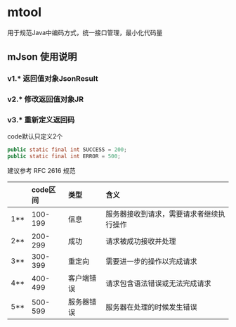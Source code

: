 # mtool

用于规范Java中编码方式，统一接口管理，最小化代码量

## mJson 使用说明

### v1.* 返回值对象JsonResult

### v2.* 修改返回值对象JR

### v3.* 重新定义返回码

code默认只定义2个

```java
public static final int SUCCESS = 200;
public static final int ERROR = 500;
```

建议参考 RFC 2616 规范

||code区间|类型|含义|
|:-|:-|:-|:-|
|1**|	100-199|	信息	|服务器接收到请求，需要请求者继续执行操作|
|2**|	200-299|	成功	|请求被成功接收并处理|
|3**|	300-399|	重定向	|需要进一步的操作以完成请求|
|4**|	400-499|	客户端错误	|请求包含语法错误或无法完成请求|
|5**|	500-599|	服务器错误	|服务器在处理的时候发生错误|